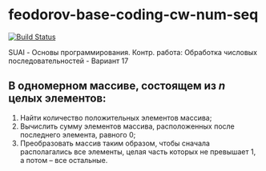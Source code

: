 # feodorov-base-coding-cw-num-seq
[![Build Status](https://travis-ci.org/z8432k/feodorov-base-coding-cw-num-seq-17.svg?branch=master)](https://travis-ci.org/z8432k/feodorov-base-coding-cw-num-seq-17)

SUAI - Основы программирования. Контр. работа: Обработка числовых последовательностей - Вариант 17

## В одномерном массиве, состоящем из _n_ целых элементов:

1. Найти количество положительных элементов массива;
2. Вычислить сумму элементов массива, расположенных после последнего элемента, равного 0;
3. Преобразовать массив таким образом, чтобы сначала располагались все элементы, целая часть которых не превышает 1, а потом – все остальные.
